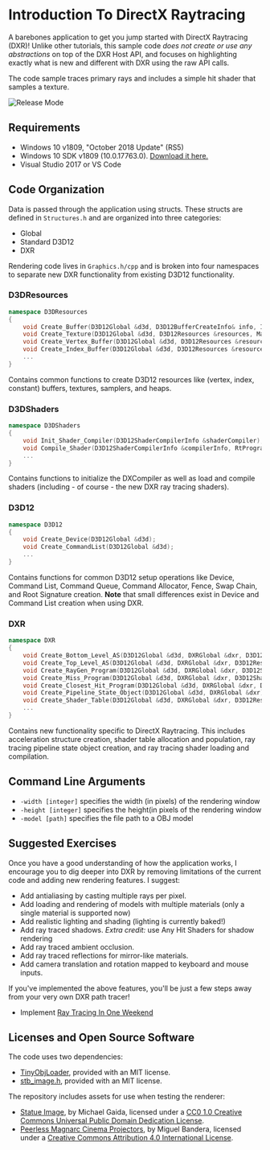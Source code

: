 # Introduction To DirectX Raytracing

A barebones application to get you jump started with DirectX Raytracing (DXR)! Unlike other tutorials, this sample code _does not create or use any abstractions_ on top of the DXR Host API, and focuses on highlighting exactly what is new and different with DXR using the raw API calls. 

The code sample traces primary rays and includes a simple hit shader that samples a texture. 

![Release Mode](https://github.com/acmarrs/IntroToDXR/blob/master/IntroToDXR.png "Release Mode Output")

## Requirements

* Windows 10 v1809, "October 2018 Update" (RS5)
* Windows 10 SDK v1809 (10.0.17763.0). [Download it here.](https://developer.microsoft.com/en-us/windows/downloads/sdk-archive)
* Visual Studio 2017 or VS Code


## Code Organization

Data is passed through the application using structs. These structs are defined in `Structures.h` and are organized into three categories: 

* Global
* Standard D3D12
* DXR


Rendering code lives in `Graphics.h/cpp` and is broken into four namespaces to separate new DXR functionality from existing D3D12 functionality. 

### D3DResources
```c++
namespace D3DResources 
{
	void Create_Buffer(D3D12Global &d3d, D3D12BufferCreateInfo& info, ID3D12Resource** ppResource);
	void Create_Texture(D3D12Global &d3d, D3D12Resources &resources, Material &material);
	void Create_Vertex_Buffer(D3D12Global &d3d, D3D12Resources &resources, Model &model);
	void Create_Index_Buffer(D3D12Global &d3d, D3D12Resources &resources, Model &model);
	...
}
```
Contains common functions to create D3D12 resources like (vertex, index, constant) buffers, textures, samplers, and heaps.  


### D3DShaders
```c++
namespace D3DShaders 
{
	void Init_Shader_Compiler(D3D12ShaderCompilerInfo &shaderCompiler);
	void Compile_Shader(D3D12ShaderCompilerInfo &compilerInfo, RtProgram &program);
	...
}
```
Contains functions to initialize the DXCompiler as well as load and compile shaders (including - of course - the new DXR ray tracing shaders).

### D3D12
```c++
namespace D3D12 
{	
	void Create_Device(D3D12Global &d3d);
	void Create_CommandList(D3D12Global &d3d);
	...
}
```
Contains functions for common D3D12 setup operations like Device, Command List, Command Queue, Command Allocator, Fence, Swap Chain, and Root Signature creation. __Note__ that small differences exist in Device and Command List creation when using DXR.

### DXR
```c++
namespace DXR
{
	void Create_Bottom_Level_AS(D3D12Global &d3d, DXRGlobal &dxr, D3D12Resources &resources, Model &model);
	void Create_Top_Level_AS(D3D12Global &d3d, DXRGlobal &dxr, D3D12Resources &resources);
	void Create_RayGen_Program(D3D12Global &d3d, DXRGlobal &dxr, D3D12ShaderCompilerInfo &shaderCompiler);
	void Create_Miss_Program(D3D12Global &d3d, DXRGlobal &dxr, D3D12ShaderCompilerInfo &shaderCompiler);
	void Create_Closest_Hit_Program(D3D12Global &d3d, DXRGlobal &dxr, D3D12ShaderCompilerInfo &shaderCompiler);
	void Create_Pipeline_State_Object(D3D12Global &d3d, DXRGlobal &dxr);
	void Create_Shader_Table(D3D12Global &d3d, DXRGlobal &dxr, D3D12Resources &resources);	
	...
}
```
Contains new functionality specific to DirectX Raytracing. This includes acceleration structure creation, shader table allocation and population, ray tracing pipeline state object creation, and ray tracing shader loading and compilation. 

## Command Line Arguments

* `-width [integer]` specifies the width (in pixels) of the rendering window
* `-height [integer]` specifies the height(in pixels of the rendering window
* `-model [path]` specifies the file path to a OBJ model

## Suggested Exercises
Once you have a good understanding of how the application works, I encourage you to dig deeper into DXR by removing limitations of the current code and adding new rendering features. I suggest:

* Add antialiasing by casting multiple rays per pixel.
* Add loading and rendering of models with multiple materials (only a single material is supported now)
* Add realistic lighting and shading (lighting is currently baked!)
* Add ray traced shadows. _Extra credit:_ use Any Hit Shaders for shadow rendering
* Add ray traced ambient occlusion.
* Add ray traced reflections for mirror-like materials.
* Add camera translation and rotation mapped to keyboard and mouse inputs.

If you've implemented the above features, you'll be just a few steps away from your very own DXR path tracer!

* Implement [Ray Tracing In One Weekend](https://www.amazon.com/Ray-Tracing-Weekend-Minibooks-Book-ebook/dp/B01B5AODD8/ref=sr_1_1?ie=UTF8&qid=1540494705&sr=8-1&keywords=ray+tracing+in+one+weekend)

## Licenses and Open Source Software

The code uses two dependencies:
* [TinyObjLoader](https://github.com/syoyo/tinyobjloader-c/blob/master/README.md), provided with an MIT license. 
* [stb_image.h](https://github.com/nothings/stb/blob/master/stb_image.h), provided with an MIT license.

The repository includes assets for use when testing the renderer:
* [Statue Image](https://pixabay.com/en/statue-sculpture-figure-1275469/), by Michael Gaida, licensed under a [CC0 1.0 Creative Commons Universal Public Domain Dedication License](https://creativecommons.org/publicdomain/zero/1.0/deed.en). 
* [Peerless Magnarc Cinema Projectors](https://sketchfab.com/models/62046af7d4f84b4ebe01d44f54970bc1), by Miguel Bandera, licensed under a [Creative Commons Attribution 4.0 International License](https://creativecommons.org/licenses/by/4.0/). 

